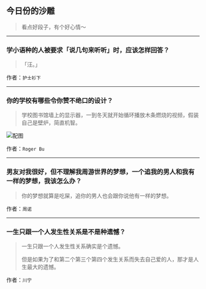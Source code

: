 ## 今日份的沙雕

> 看点好段子，有个好心情～


 
---

### 学小语种的人被要求「说几句来听听」时，应该怎样回答？

> 「汪。」


作者：`护士衫下`

---

### 你的学校有哪些令你赞不绝口的设计？

> 学校图书馆墙上的显示器，一到冬天就开始循环播放木条燃烧的视频，假装自己是壁炉，简直机智。



![配图](http://pic4.zhimg.com/1bff756c767a626533f7d78abc5ea78e_b.jpg)


作者：`Roger Bu`

---

### 男友对我很好，但不理解我周游世界的梦想，一个追我的男人和我有一样的梦想，我该怎么办？

> 你的梦想就算是吃屎，追你的男人也会跟你说他有一样的梦想。


作者：`周诺`

---

### 一生只跟一个人发生性关系是不是种遗憾？

> 一生只跟一个人发生性关系确实是个遗憾。
> 
> 但是如果为了和第二个第三个第四个发生关系而失去自己爱的人，那才是人生最大的遗憾。


作者：`川宁`